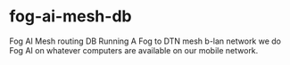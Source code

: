 # fog-ai-mesh-db
Fog AI Mesh routing DB
Running A Fog to DTN mesh b-lan network we do Fog AI on whatever computers are available on our mobile network.
